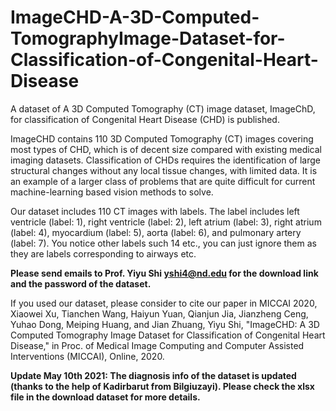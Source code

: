 # ImageCHD-A-3D-Computed-TomographyImage-Dataset-for-Classification-of-Congenital-Heart-Disease

A dataset of A 3D Computed Tomography (CT) image dataset, ImageChD, for classification of Congenital Heart Disease (CHD) is published. 

ImageCHD contains 110 3D Computed Tomography (CT) images covering most types of CHD, which is of decent size compared with existing medical imaging datasets. Classification of CHDs requires the identification of large structural changes without any local tissue changes, with limited data. It is an example of a larger class of problems that are quite difficult for current machine-learning based vision methods to solve.

Our dataset includes 110 CT images with labels. The label includes left ventricle (label: 1), right ventricle (label: 2), left atrium (label: 3), right atrium (label: 4), myocardium (label: 5), aorta (label: 6), and pulmonary artery (label: 7).
You notice other labels such 14 etc., you can just ignore them as they are labels corresponding to airways etc.

**Please send emails to Prof. Yiyu Shi yshi4@nd.edu for the download link and the password of the dataset.**

If you used our dataset, please consider to cite our paper in MICCAI 2020, Xiaowei Xu, Tianchen Wang, Haiyun Yuan, Qianjun Jia, Jianzheng Ceng, Yuhao Dong, Meiping Huang, and Jian Zhuang, Yiyu Shi, "ImageCHD: A 3D Computed Tomography Image Dataset for Classification of Congenital Heart Disease," in Proc. of Medical Image Computing and Computer Assisted Interventions (MICCAI), Online, 2020.

**Update May 10th 2021:  The diagnosis info of the dataset is updated (thanks to the help of Kadirbarut from Bilgiuzayi). Please check the xlsx file in the download dataset for more details.**
